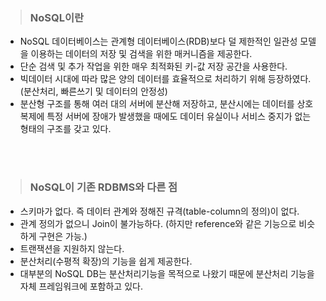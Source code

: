 > ### NoSQL이란

- NoSQL 데이터베이스는 관계형 데이터베이스(RDB)보다 덜 제한적인 일관성 모델을 이용하는 데이터의 저장 및 검색을 위한 매커니즘을 제공한다.
- 단순 검색 및 추가 작업을 위한 매우 최적화된 키-값 저장 공간을 사용한다.
- 빅데이터 시대에 따라 많은 양의 데이터를 효율적으로 처리하기 위해 등장하였다. (분산처리, 빠른쓰기 및 데이터의 안정성)
- 분산형 구조를 통해 여러 대의 서버에 분산해 저장하고, 분산시에는 데이터를 상호 복제에 특정 서버에 장애가 발생했을 때에도 데이터 유실이나 서비스 중지가 없는 형태의 구조를 갖고 있다.  

<br/><br/>

> ### NoSQL이 기존 RDBMS와 다른 점
- 스키마가 없다. 즉 데이터 관계와 정해진 규격(table-column의 정의)이 없다.
- 관계 정의가 없으니 Join이 불가능하다. (하지만 reference와 같은 기능으로 비슷하게 구현은 가능.)
- 트랜잭션을 지원하지 않는다.
- 분산처리(수평적 확장)의 기능을 쉽게 제공한다.
- 대부분의 NoSQL DB는 분산처리기능을 목적으로 나왔기 때문에 분산처리 기능을 자체 프레임워크에 포함하고 있다.
